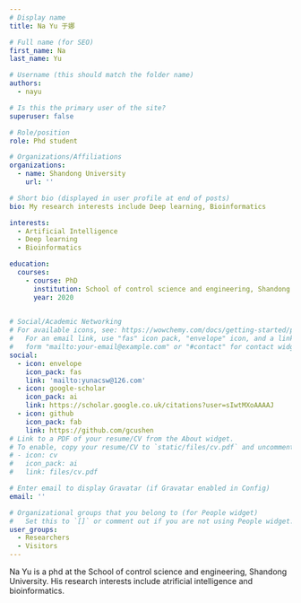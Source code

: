```yaml
---
# Display name
title: Na Yu 于娜

# Full name (for SEO)
first_name: Na
last_name: Yu

# Username (this should match the folder name)
authors:
  - nayu

# Is this the primary user of the site?
superuser: false

# Role/position
role: Phd student

# Organizations/Affiliations
organizations:
  - name: Shandong University
    url: ''

# Short bio (displayed in user profile at end of posts)
bio: My research interests include Deep learning, Bioinformatics

interests:
  - Artificial Intelligence
  - Deep learning
  - Bioinformatics

education:
  courses:
    - course: PhD
      institution: School of control science and engineering, Shandong University
      year: 2020
    

# Social/Academic Networking
# For available icons, see: https://wowchemy.com/docs/getting-started/page-builder/#icons
#   For an email link, use "fas" icon pack, "envelope" icon, and a link in the
#   form "mailto:your-email@example.com" or "#contact" for contact widget.
social:
  - icon: envelope
    icon_pack: fas
    link: 'mailto:yunacsw@126.com'
  - icon: google-scholar
    icon_pack: ai
    link: https://scholar.google.co.uk/citations?user=sIwtMXoAAAAJ
  - icon: github
    icon_pack: fab
    link: https://github.com/gcushen
# Link to a PDF of your resume/CV from the About widget.
# To enable, copy your resume/CV to `static/files/cv.pdf` and uncomment the lines below.
# - icon: cv
#   icon_pack: ai
#   link: files/cv.pdf

# Enter email to display Gravatar (if Gravatar enabled in Config)
email: ''

# Organizational groups that you belong to (for People widget)
#   Set this to `[]` or comment out if you are not using People widget.
user_groups:
  - Researchers
  - Visitors
---
```


Na Yu is a phd at the School of control science and engineering, Shandong University. His research interests include 
atrificial intelligence and bioinformatics.
